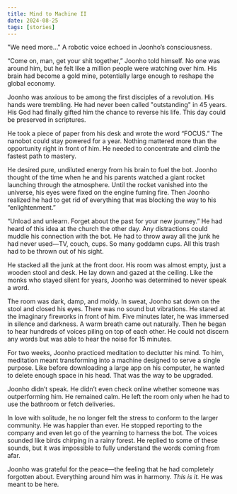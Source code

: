 ```yaml
---
title: Mind to Machine II
date: 2024-08-25
tags: [stories]
---
```


"We need more..." A robotic voice echoed in Joonho’s consciousness.

“Come on, man, get your shit together,” Joonho told himself. No one was around him, but he felt like a million people were watching over him. His brain had become a gold mine, potentially large enough to reshape the global economy.

Joonho was anxious to be among the first disciples of a revolution. His hands were trembling. He had never been called "outstanding" in 45 years. His God had finally gifted him the chance to reverse his life. This day could be preserved in scriptures.

He took a piece of paper from his desk and wrote the word “FOCUS.” The nanobot could stay powered for a year. Nothing mattered more than the opportunity right in front of him. He needed to concentrate and climb the fastest path to mastery.

He desired pure, undiluted energy from his brain to fuel the bot. Joonho thought of the time when he and his parents watched a giant rocket launching through the atmosphere. Until the rocket vanished into the universe, his eyes were fixed on the engine fuming fire. Then Joonho realized he had to get rid of everything that was blocking the way to his “enlightenment.”

“Unload and unlearn. Forget about the past for your new journey.” He had heard of this idea at the church the other day. Any distractions could muddle his connection with the bot. He had to throw away all the junk he had never used—TV, couch, cups. So many goddamn cups. All this trash had to be thrown out of his sight.

He stacked all the junk at the front door. His room was almost empty, just a wooden stool and desk. He lay down and gazed at the ceiling. Like the monks who stayed silent for years, Joonho was determined to never speak a word.

The room was dark, damp, and moldy. In sweat, Joonho sat down on the stool and closed his eyes. There was no sound but vibrations. He stared at the imaginary fireworks in front of him. Five minutes later, he was immersed in silence and darkness. A warm breath came out naturally. Then he began to hear hundreds of voices piling on top of each other. He could not discern any words but was able to hear the noise for 15 minutes.

For two weeks, Joonho practiced meditation to declutter his mind. To him, meditation meant transforming into a machine designed to serve a single purpose. Like before downloading a large app on his computer, he wanted to delete enough space in his head. That was the way to be upgraded.

Joonho didn’t speak. He didn’t even check online whether someone was outperforming him. He remained calm. He left the room only when he had to use the bathroom or fetch deliveries.

In love with solitude, he no longer felt the stress to conform to the larger community. He was happier than ever. He stopped reporting to the company and even let go of the yearning to harness the bot. The voices sounded like birds chirping in a rainy forest. He replied to some of these sounds, but it was impossible to fully understand the words coming from afar.

Joonho was grateful for the peace—the feeling that he had completely forgotten about. Everything around him was in harmony. *This is it.* He was meant to be here.